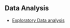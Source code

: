 
## Data Analysis
<ul>
  <li>
    <a href = "https://github.com/Kiiru-Anastasia/10acadWeeklyChallenges/blob/master/Week2/User_Analytics.ipynb">Exploratory Data analysis</a>
  </li>
</ul>
